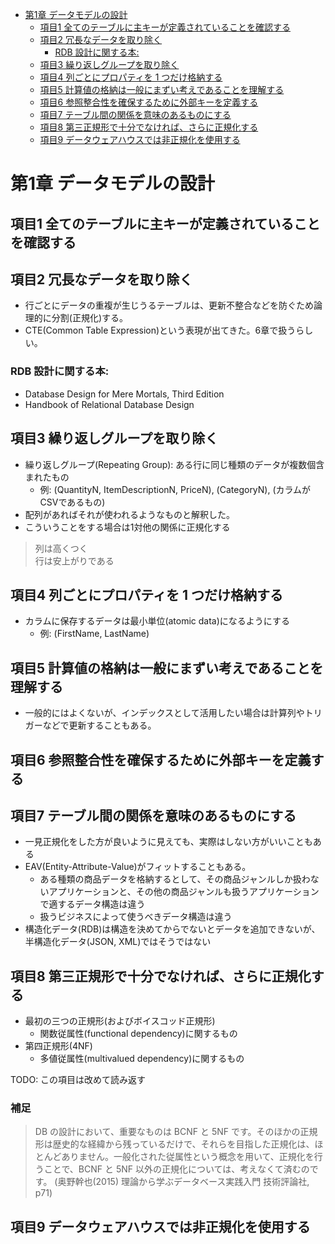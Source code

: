 <!-- TOC -->

- [第1章 データモデルの設計](#第1章-データモデルの設計)
    - [項目1 全てのテーブルに主キーが定義されていることを確認する](#項目1-全てのテーブルに主キーが定義されていることを確認する)
    - [項目2 冗長なデータを取り除く](#項目2-冗長なデータを取り除く)
        - [RDB 設計に関する本:](#rdb-設計に関する本)
    - [項目3 繰り返しグループを取り除く](#項目3-繰り返しグループを取り除く)
    - [項目4 列ごとにプロパティを 1 つだけ格納する](#項目4-列ごとにプロパティを-1-つだけ格納する)
    - [項目5 計算値の格納は一般にまずい考えであることを理解する](#項目5-計算値の格納は一般にまずい考えであることを理解する)
    - [項目6 参照整合性を確保するために外部キーを定義する](#項目6-参照整合性を確保するために外部キーを定義する)
    - [項目7 テーブル間の関係を意味のあるものにする](#項目7-テーブル間の関係を意味のあるものにする)
    - [項目8 第三正規形で十分でなければ、さらに正規化する](#項目8-第三正規形で十分でなければさらに正規化する)
    - [項目9 データウェアハウスでは非正規化を使用する](#項目9-データウェアハウスでは非正規化を使用する)

<!-- /TOC -->

# 第1章 データモデルの設計


## 項目1 全てのテーブルに主キーが定義されていることを確認する

## 項目2 冗長なデータを取り除く

- 行ごとにデータの重複が生じうるテーブルは、更新不整合などを防ぐため論理的に分割(正規化)する。
- CTE(Common Table Expression)という表現が出てきた。6章で扱うらしい。

### RDB 設計に関する本:

- Database Design for Mere Mortals, Third Edition
- Handbook of Relational Database Design

## 項目3 繰り返しグループを取り除く

- 繰り返しグループ(Repeating Group): ある行に同じ種類のデータが複数個含まれたもの
  - 例: (QuantityN, ItemDescriptionN, PriceN), (CategoryN), (カラムがCSVであるもの)
- 配列があればそれが使われるようなものと解釈した。
- こういうことをする場合は1対他の関係に正規化する

> 列は高くつく <br>
> 行は安上がりである

## 項目4 列ごとにプロパティを 1 つだけ格納する

- カラムに保存するデータは最小単位(atomic data)になるようにする
  - 例: (FirstName, LastName)

## 項目5 計算値の格納は一般にまずい考えであることを理解する

- 一般的にはよくないが、インデックスとして活用したい場合は計算列やトリガーなどで更新することもある。

## 項目6 参照整合性を確保するために外部キーを定義する

## 項目7 テーブル間の関係を意味のあるものにする

- 一見正規化をした方が良いように見えても、実際はしない方がいいこともある
- EAV(Entity-Attribute-Value)がフィットすることもある。
  - ある種類の商品データを格納するとして、その商品ジャンルしか扱わないアプリケーションと、その他の商品ジャンルも扱うアプリケーションで適するデータ構造は違う
  - 扱うビジネスによって使うべきデータ構造は違う
- 構造化データ(RDB)は構造を決めてからでないとデータを追加できないが、半構造化データ(JSON, XML)ではそうではない

## 項目8 第三正規形で十分でなければ、さらに正規化する

- 最初の三つの正規形(およびボイスコッド正規形)
  - 関数従属性(functional dependency)に関するもの
- 第四正規形(4NF)
  - 多値従属性(multivalued dependency)に関するもの

TODO: この項目は改めて読み返す

### 補足

> DB の設計において、重要なものは BCNF と 5NF です。そのほかの正規形は歴史的な経緯から残っているだけで、それらを目指した正規化は、ほとんどありません。一般化された従属性という概念を用いて、正規化を行うことで、BCNF と 5NF 以外の正規化については、考えなくて済むのです。
(奥野幹也(2015) 理論から学ぶデータベース実践入門 技術評論社, p71)

## 項目9 データウェアハウスでは非正規化を使用する
